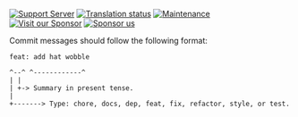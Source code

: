 [![Support Server](https://img.shields.io/discord/364313717720219651.svg?color=7289da&label=TrainerDex&logo=discord&style=flat)](https://discord.gg/bDPnJ2)
[![Translation status](https://hosted.weblate.org/widgets/trainerdex/-/zapdos/svg-badge.svg)](https://hosted.weblate.org/engage/trainerdex/)
[![Maintenance](https://img.shields.io/static/v1?label=Maintained?&message=rewrite&color=orange&style=flat)](https://github.com/TrainerDex/Website/tree/423_system_rebuild)  
[![Visit our Sponsor](https://img.shields.io/static/v1?label=Sponsored+by&message=Wynaut+Wyandotte&color=7289da&logo=discord&style=flat)](https://discord.gg/jJKVAPw4Pw)
[![Sponsor us](https://img.shields.io/static/v1?label=Patreon&message=TrainerDexApp&color=ff424d&style=flat)](https://www.patreon.com/TrainerDexApp)

Commit messages should follow the following format:

```
feat: add hat wobble

^--^ ^------------^
| |
| +-> Summary in present tense.
|
+-------> Type: chore, docs, dep, feat, fix, refactor, style, or test.
```
